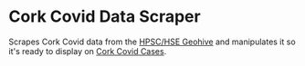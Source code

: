 # Cork Covid Data Scraper

Scrapes Cork Covid data from the [HPSC/HSE Geohive](https://covid19ireland-geohive.hub.arcgis.com/) and manipulates it so it's ready to display on [Cork Covid Cases](https://covid-cork.mralansmith.com).
